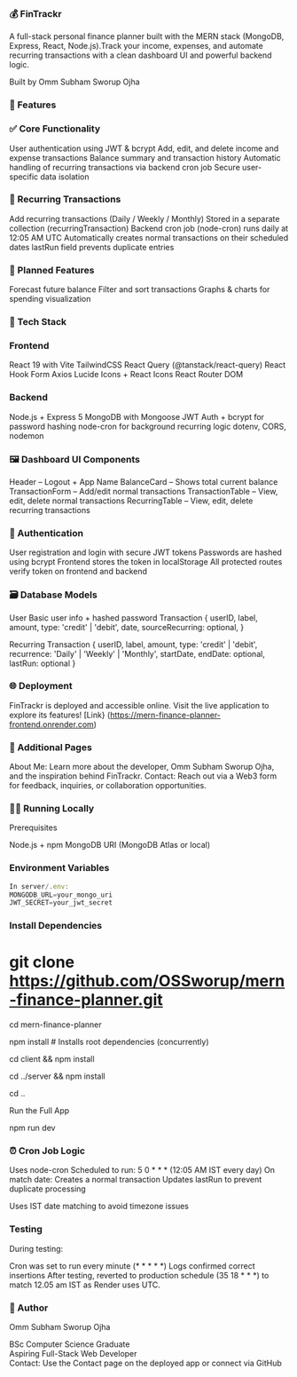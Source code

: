 ### 💰 FinTrackr
A full-stack personal finance planner built with the MERN stack (MongoDB, Express, React, Node.js).Track your income, expenses, and automate recurring transactions with a clean dashboard UI and powerful backend logic.

Built by Omm Subham Sworup Ojha


### 🚀 Features
### ✅ Core Functionality

User authentication using JWT & bcrypt
Add, edit, and delete income and expense transactions
Balance summary and transaction history
Automatic handling of recurring transactions via backend cron job
Secure user-specific data isolation

### 🔁 Recurring Transactions

Add recurring transactions (Daily / Weekly / Monthly)
Stored in a separate collection (recurringTransaction)
Backend cron job (node-cron) runs daily at 12:05 AM UTC
Automatically creates normal transactions on their scheduled dates
lastRun field prevents duplicate entries

### 🧠 Planned Features

Forecast future balance
Filter and sort transactions
Graphs & charts for spending visualization


### 🧱 Tech Stack
### Frontend

React 19 with Vite
TailwindCSS
React Query (@tanstack/react-query)
React Hook Form
Axios
Lucide Icons + React Icons
React Router DOM

### Backend

Node.js + Express 5
MongoDB with Mongoose
JWT Auth + bcrypt for password hashing
node-cron for background recurring logic
dotenv, CORS, nodemon


### 🖼 Dashboard UI Components

Header – Logout + App Name
BalanceCard – Shows total current balance
TransactionForm – Add/edit normal transactions
TransactionTable – View, edit, delete normal transactions
RecurringTable – View, edit, delete recurring transactions


### 🔐 Authentication

User registration and login with secure JWT tokens
Passwords are hashed using bcrypt
Frontend stores the token in localStorage
All protected routes verify token on frontend and backend


### 🗃 Database Models
User
Basic user info + hashed password
Transaction
{
  userID,
  label,
  amount,
  type: 'credit' | 'debit',
  date,
  sourceRecurring: optional,
}

Recurring Transaction
{
  userID,
  label,
  amount,
  type: 'credit' | 'debit',
  recurrence: 'Daily' | 'Weekly' | 'Monthly',
  startDate,
  endDate: optional,
  lastRun: optional
}


### 🌐 Deployment
FinTrackr is deployed and accessible online. Visit the live application to explore its features!
[Link} (https://mern-finance-planner-frontend.onrender.com)

### 📄 Additional Pages

About Me: Learn more about the developer, Omm Subham Sworup Ojha, and the inspiration behind FinTrackr.
Contact: Reach out via a Web3 form for feedback, inquiries, or collaboration opportunities.


### 🏃‍♂️ Running Locally
Prerequisites

Node.js + npm
MongoDB URI (MongoDB Atlas or local)

### Environment Variables
```javascript
In server/.env:
MONGODB_URL=your_mongo_uri
JWT_SECRET=your_jwt_secret
```

### Install Dependencies

# git clone https://github.com/OSSworup/mern-finance-planner.git

cd mern-finance-planner

npm install           # Installs root dependencies (concurrently)

cd client && npm install

cd ../server && npm install

cd ..

Run the Full App

npm run dev


### ⏰ Cron Job Logic

Uses node-cron
Scheduled to run: 5 0 * * * (12:05 AM IST every day)
On match date:
Creates a normal transaction
Updates lastRun to prevent duplicate processing


Uses IST date matching to avoid timezone issues

### Testing
During testing:

Cron was set to run every minute (* * * * *)
Logs confirmed correct insertions
After testing, reverted to production schedule (35 18 * * *) to match 12.05 am IST as Render uses UTC.


### 👤 Author
Omm Subham Sworup Ojha  

BSc Computer Science Graduate  
Aspiring Full-Stack Web Developer  
Contact: Use the Contact page on the deployed app or connect via GitHub

